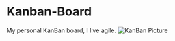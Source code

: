 # Kanban-Board
My personal KanBan board, I live agile.
![KanBan Picture](https://imgur.com/ggNucwU.png)
